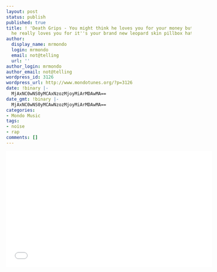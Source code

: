 ```yaml
---
layout: post
status: publish
published: true
title: ! 'Death Grips - You might think he loves you for your money but I know what
  he really loves you for it''s your brand new leopard skin pillbox hat '
author:
  display_name: mrmondo
  login: mrmondo
  email: not@telling
  url: ''
author_login: mrmondo
author_email: not@telling
wordpress_id: 3126
wordpress_url: http://www.mondotunes.org/?p=3126
date: !binary |-
  MjAxNC0wNS0yMCAxNzozMjoyMiArMDAwMA==
date_gmt: !binary |-
  MjAxNC0wNS0yMCAwNzozMjoyMiArMDAwMA==
categories:
- Mondo Music
tags:
- noise
- rap
comments: []
---
```

<iframe width="560" height="315" src="//www.youtube.com/embed/y2cQvZPX3OY" frameborder="0"> </iframe>
